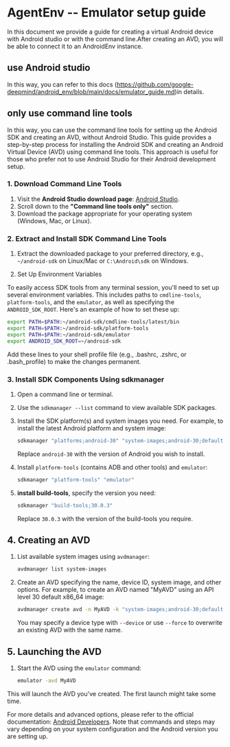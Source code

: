 # AgentEnv -- Emulator setup guide

In this document we provide a guide for creating a virtual Android device with Android studio or with the command line.After creating an AVD, you will be able to connect it to an AndroidEnv instance.

## use Android studio
In this way, you can refer to this docs (https://github.com/google-deepmind/android_env/blob/main/docs/emulator_guide.md)in details.

## only use command line tools

In this way, you can use the command line tools for setting up the Android SDK and creating an AVD, without Android Studio. This guide provides a step-by-step process for installing the Android SDK and creating an Android Virtual Device (AVD) using command line tools. This approach is useful for those who prefer not to use Android Studio for their Android development setup.


### 1. Download Command Line Tools

1. Visit the **Android Studio download page**: [Android Studio](https://developer.android.com/studio).
2. Scroll down to the **"Command line tools only"** section.
3. Download the package appropriate for your operating system (Windows, Mac, or Linux).

### 2. Extract and Install SDK Command Line Tools

1. Extract the downloaded package to your preferred directory, e.g., `~/android-sdk` on Linux/Mac or `C:\Android\sdk` on Windows.

2. Set Up Environment Variables

To easily access SDK tools from any terminal session, you'll need to set up several environment variables. This includes paths to `cmdline-tools`, `platform-tools`, and the `emulator`, as well as specifying the `ANDROID_SDK_ROOT`. Here's an example of how to set these up:

```bash
export PATH=$PATH:~/android-sdk/cmdline-tools/latest/bin
export PATH=$PATH:~/android-sdk/platform-tools
export PATH=$PATH:~/android-sdk/emulator
export ANDROID_SDK_ROOT=~/android-sdk
```
Add these lines to your shell profile file (e.g., .bashrc, .zshrc, or .bash_profile) to make the changes permanent.

### 3. Install SDK Components Using sdkmanager

1. Open a command line or terminal.
2. Use the `sdkmanager --list` command to view available SDK packages.
3. Install the SDK platform(s) and system images you need. For example, to install the latest Android platform and system image:

   ```bash
   sdkmanager "platforms;android-30" "system-images;android-30;default;x86_64"
   ```

   Replace `android-30` with the version of Android you wish to install.

4. Install `platform-tools` (contains ADB and other tools) and `emulator`:

   ```bash
   sdkmanager "platform-tools" "emulator"
   ```

5. **install build-tools**, specify the version you need:

   ```bash
   sdkmanager "build-tools;30.0.3"
   ```

   Replace `30.0.3` with the version of the build-tools you require.

## 4. Creating an AVD

1. List available system images using `avdmanager`:

   ```bash
   avdmanager list system-images
   ```

2. Create an AVD specifying the name, device ID, system image, and other options. For example, to create an AVD named "MyAVD" using an API level 30 default x86_64 image:

   ```bash
   avdmanager create avd -n MyAVD -k "system-images;android-30;default;x86_64"
   ```

   You may specify a device type with `--device` or use `--force` to overwrite an existing AVD with the same name.

## 5. Launching the AVD

1. Start the AVD using the `emulator` command:

   ```bash
   emulator -avd MyAVD
   ```

This will launch the AVD you've created. The first launch might take some time.

For more details and advanced options, please refer to the official documentation: [Android Developers](https://developer.android.com/studio/command-line). Note that commands and steps may vary depending on your system configuration and the Android version you are setting up.

